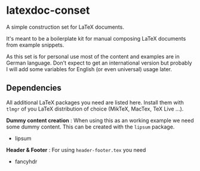 # latexdoc-conset
A simple construction set for LaTeX documents.

It's meant to be a boilerplate kit for manual composing LaTeX documents
from example snippets.

As this set is for personal use most of the content and examples are
in German language. Don't expect to get an international version but
probably I will add some variables for English (or even universal) usage
later.

## Dependencies

All additional LaTeX packages you need are listed here. Install them with ```tlmgr``` of you LaTeX distribution of choice (MikTeX, MacTex, TeX Live ...).

**Dummy content creation**
: When using this as an working example we need some dummy content.
  This can be created with the ```lipsum``` package.
  - lipsum

**Header & Footer**
: For using ```header-footer.tex``` you need
  - fancyhdr 